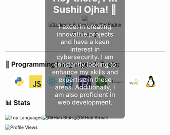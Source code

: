 <div id="header" align="center">
  <img src="https://media.giphy.com/media/M9gbBd9nbDrOTu1Mqx/giphy.gif" width="100"/>
</div>
<div id="badges" align="center">
  <a href="https://www.linkedin.com/in/sushil-ojha-131746277/">
    <img src="https://img.shields.io/badge/LinkedIn-blue?style=for-the-badge&logo=linkedin&logoColor=white" alt="LinkedIn Badge"/>
  </a>
  
  <a href="your-twitter-URL">
    <img src="https://img.shields.io/badge/Twitter-blue?style=for-the-badge&logo=twitter&logoColor=white" alt="Twitter Badge"/>
  </a>
  
Email me: [📧](mailto:sushilojha58@gmail.com)

</div>
<div style="position: relative; display: inline-block; width: 100%; align="center">

  <div style="position: absolute; top: 50%; left: 50%; transform: translate(-50%, -50%); color: white; font-size: 20px; background-color: rgba(0, 0, 0, 0.5); padding: 20px; border-radius: 10px; text-align: center;">

  <h2> Hey there, I'm Sushil Ojha! 👋</h2>
    <p>I excel in creating innovative projects and have a keen interest in cybersecurity. I am constantly looking to enhance my skills and expertise in these areas. Additionally, I am also proficient in web development.</p>
  </div>
</div>


---



## 🧰 Programming Languages & Tools:
<p align="center">
<img src="https://raw.githubusercontent.com/github/explore/80688e429a7d4ef2fca1e82350fe8e3517d3494d/topics/python/python.png" alt="Python" height="40" style="vertical-align:top; margin:4px">
<img src="https://raw.githubusercontent.com/github/explore/80688e429a7d4ef2fca1e82350fe8e3517d3494d/topics/javascript/javascript.png" alt="JavaScript" height="40" style="vertical-align:top; margin:4px">
<img src="https://raw.githubusercontent.com/github/explore/80688e429a7d4ef2fca1e82350fe8e3517d3494d/topics/react/react.png" alt="React" height="40" style="vertical-align:top; margin:4px">
<img src="https://raw.githubusercontent.com/github/explore/80688e429a7d4ef2fca1e82350fe8e3517d3494d/topics/css/css.png" alt="CSS3" height="40" style="vertical-align:top; margin:4px">
<img src="https://raw.githubusercontent.com/github/explore/80688e429a7d4ef2fca1e82350fe8e3517d3494d/topics/bootstrap/bootstrap.png" alt="Bootstrap" height="40" style="vertical-align:top; margin:4px">
<img src="https://raw.githubusercontent.com/github/explore/80688e429a7d4ef2fca1e82350fe8e3517d3494d/topics/nodejs/nodejs.png" alt="NodeJS" height="40" style="vertical-align:top; margin:4px">
<img src="https://raw.githubusercontent.com/github/explore/80688e429a7d4ef2fca1e82350fe8e3517d3494d/topics/mongodb/mongodb.png" alt="MongoDB" height="40" style="vertical-align:top; margin:4px">
<img src="https://raw.githubusercontent.com/github/explore/80688e429a7d4ef2fca1e82350fe8e3517d3494d/topics/mysql/mysql.png" alt="MySQL" height="40" style="vertical-align:top; margin:4px">
<img src="https://raw.githubusercontent.com/github/explore/80688e429a7d4ef2fca1e82350fe8e3517d3494d/topics/linux/linux.png" alt="Linux" height="40" style="vertical-align:top; margin:4px">

</p>


## 📊 Stats

![Top Languages](https://github-readme-stats.vercel.app/api/top-langs/?username=suss58&layout=compact&theme=dark&hide_border=true&bg_color=0d1117)![GitHub Stats](https://github-readme-stats.vercel.app/api?username=suss58&show_icons=true&theme=highcontrast&hide_border=true)![GitHub Streak](https://streak-stats.demolab.com/?user=suss58&theme=highcontrast&hide_border=true)

![Profile Views](https://komarev.com/ghpvc/?username=suss58&color=blueviolet)
